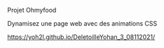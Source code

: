 Projet Ohmyfood

Dynamisez une page web avec des animations CSS

https://yoh2l.github.io/DeletoilleYohan_3_08112021/
